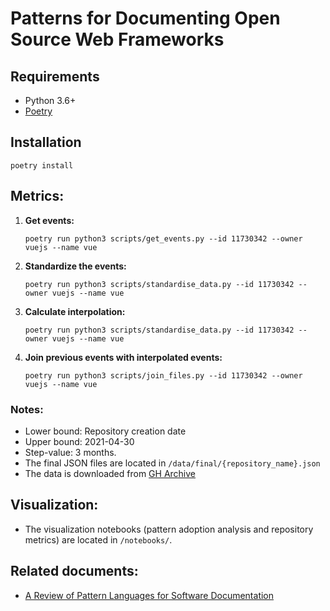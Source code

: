 # Patterns for Documenting Open Source Web Frameworks

## Requirements

* Python 3.6+
* <a href="https://python-poetry.org/docs/">Poetry</a>

## Installation

```shell
poetry install
```
## Metrics:
1. **Get events:**

   ```shell
   poetry run python3 scripts/get_events.py --id 11730342 --owner vuejs --name vue
   ```

2. **Standardize the events:**

    ```shell
    poetry run python3 scripts/standardise_data.py --id 11730342 --owner vuejs --name vue
    ```
    
3. **Calculate interpolation:**

    ```shell
    poetry run python3 scripts/standardise_data.py --id 11730342 --owner vuejs --name vue
    ```

 4. **Join previous events with interpolated events:**

    ```shell
    poetry run python3 scripts/join_files.py --id 11730342 --owner vuejs --name vue
    ```

### Notes:
* Lower bound: Repository creation date
* Upper bound: 2021-04-30
* Step-value: 3 months.
* The final JSON files are located in ```/data/final/{repository_name}.json```
* The data is downloaded from <a href="https://www.gharchive.org/">GH Archive</a>

## Visualization:
* The visualization notebooks (pattern adoption analysis and repository metrics) are located in ```/notebooks/```.

## Related documents:
* [A Review of Pattern Languages for Software Documentation](https://doi.org/10.1145/3424771.3424786)